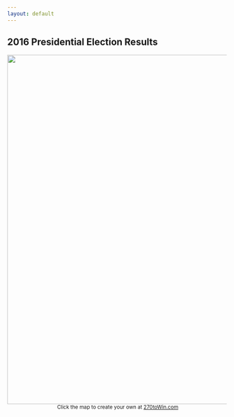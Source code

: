 ```yaml
---
layout: default
---
```


## 2016 Presidential Election Results
<div align="center"><a href="https://www.270towin.com/maps/2016-actual-electoral-map"><img src="https://www.270towin.com/map-images/2016-actual-electoral-map.png" width="800"></a><br><small><img style="vertical-align:middle;" src="https://www.270towin.com/uploads/3rd_party_270_30px.png" alt="" /> Click the map to create your own at <a href="https://www.270towin.com/maps/2016-actual-electoral-map">270toWin.com</a></small></div>
